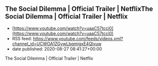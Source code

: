## The Social Dilemma | Official Trailer | NetflixThe Social Dilemma | Official Trailer | Netflix
 - [https://www.youtube.com/watch?v=uaaC57tcci0](https://www.youtube.com/watch?v=uaaC57tcci0)
 - RSS feed: https://www.youtube.com/feeds/videos.xml?channel_id=UCWOA1ZGywLbqmigxE4Qlvuw
 - date published: 2020-08-27 08:41:27+00:00

The Social Dilemma | Official Trailer | Netflix


